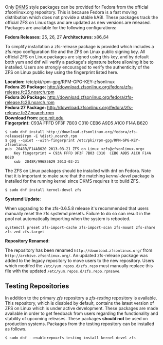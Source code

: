 Only [DKMS][dkms] style packages can be provided for Fedora from the official zfsonlinux.org repository.  This is because Fedora is a fast moving distribution which does not provide a stable kABI. These packages track the official ZFS on Linux tags and are updated as new versions are released.  Packages are available for the following configurations:

**Fedora Releases:** 25, 26, 27
**Architectures:** x86_64  

To simplify installation a zfs-release package is provided which includes a zfs.repo configuration file and the ZFS on Linux public signing key.  All official ZFS on Linux packages are signed using this key, and by default both yum and dnf will verify a package's signature before allowing it be to installed.  Users are strongly encouraged to verify the authenticity of the ZFS on Linux public key using the fingerprint listed here.

**Location:** /etc/pki/rpm-gpg/RPM-GPG-KEY-zfsonlinux  
**Fedora 25 Package:** http://download.zfsonlinux.org/fedora/zfs-release.fc25.noarch.rpm  
**Fedora 26 Package:** http://download.zfsonlinux.org/fedora/zfs-release.fc26.noarch.rpm  
**Fedora 27 Package:** http://download.zfsonlinux.org/fedora/zfs-release.fc27.noarch.rpm  
**Download from:** [pgp.mit.edu][pubkey]  
**Fingerprint:** C93A FFFD 9F3F 7B03 C310  CEB6 A9D5 A1C0 F14A B620

```
$ sudo dnf install http://download.zfsonlinux.org/fedora/zfs-release$(rpm -E %dist).noarch.rpm
$ gpg --quiet --with-fingerprint /etc/pki/rpm-gpg/RPM-GPG-KEY-zfsonlinux
pub  2048R/F14AB620 2013-03-21 ZFS on Linux <zfs@zfsonlinux.org>
    Key fingerprint = C93A FFFD 9F3F 7B03 C310  CEB6 A9D5 A1C0 F14A B620
    sub  2048R/99685629 2013-03-21
```

The ZFS on Linux packages should be installed with dnf on Fedora. Note that it is important to make sure that the matching *kernel-devel* package is installed for the running kernel since DKMS requires it to build ZFS.

```
$ sudo dnf install kernel-devel zfs
```

**Systemd Update:**

When upgrading to the zfs-0.6.5.8 release it's recommended that users manually reset the zfs systemd presets.  Failure to do so can result in the pool not automatically importing when the system is rebooted.

```
systemctl preset zfs-import-cache zfs-import-scan zfs-mount zfs-share zfs-zed zfs.target
```

**Repository Renamed:**

The repository has been renamed `http://download.zfsonlinux.org/` from `http://archive.zfsonlinux.org/`.  An updated zfs-release package was added to the legacy repository to move users to the new repository.  Users which modifed the `/etc/yum.repos.d/zfs.repo` must manually replace this file with the updated `/etc/yum.repos.d/zfs.repo.rpmsave`.

## Testing Repositories

In addition to the primary *zfs* repository a *zfs-testing* repository is available. This repository, which is disabled by default, contains the latest version of ZFS on Linux which is under active development. These packages are made available in order to get feedback from users regarding the functionality and stability of upcoming releases. These packages **should not** be used on production systems. Packages from the testing repository can be installed as follows.

```
$ sudo dnf --enablerepo=zfs-testing install kernel-devel zfs 
```

[dkms]: https://en.wikipedia.org/wiki/Dynamic_Kernel_Module_Support
[pubkey]: http://pgp.mit.edu/pks/lookup?search=0xF14AB620&op=index&fingerprint=on